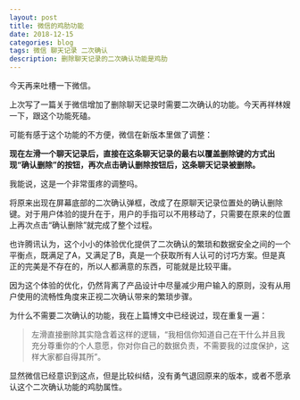 ```yaml
---
layout: post
title: 微信的鸡肋功能
date: 2018-12-15
categories: blog
tags: 微信 聊天记录 二次确认
description: 删除聊天记录的二次确认功能是鸡肋
---
```


今天再来吐槽一下微信。

上次写了一篇关于微信增加了删除聊天记录时需要二次确认的功能。今天再祥林嫂一下，跟这个功能死磕。

可能有感于这个功能的不方便，微信在新版本里做了调整：

**现在左滑一个聊天记录后，直接在这条聊天记录的最右以覆盖删除键的方式出现“确认删除”的按钮，再次点击确认删除按钮后，这条聊天记录被删除。**

我能说，这是一个非常蛋疼的调整吗。

将原来出现在屏幕底部的二次确认弹框，改成了在原聊天记录位置处的确认删除键。对于用户体验的提升在于，用户的手指可以不用移动了，只需要在原来的位置上再次点击“确认删除”就完成了整个过程。

也许腾讯认为，这个小小的体验优化提供了二次确认的繁琐和数据安全之间的一个平衡点，既满足了A，又满足了B，真是一个获取所有人认可的讨巧方案。但是真正的完美是不存在的，所以人都满意的东西，可能就是比较平庸。

因为这个体验的优化，仍然背离了产品设计中尽量减少用户输入的原则，没有从用户使用的流畅性角度来正视二次确认带来的繁琐步骤。

为什么不需要二次确认的功能，我在上篇博文中已经说过，现在重复一遍：

> 左滑直接删除其实隐含着这样的逻辑，“我相信你知道自己在干什么并且我充分尊重你的个人意愿，你对你自己的数据负责，不需要我的过度保护，这样大家都自得其所”。

显然微信已经意识到这点，但是比较纠结，没有勇气退回原来的版本，或者不愿承认这个二次确认功能的鸡肋属性。
